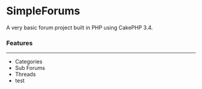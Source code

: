 # SimpleForums
A very basic forum project built in PHP using CakePHP 3.4.

### Features
---
* Categories
* Sub Forums
* Threads
* test
